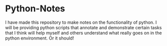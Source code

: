 # Python-Notes 

I have made this repository to make notes on the functionality of python. I will be providing python scripts that annotate and demonstrate
certain tasks that I think will help myself and others understand what really goes on in the python environment. Or it should!
